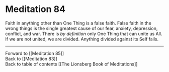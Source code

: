 # Meditation 84

Faith in anything other than One Thing is a false faith. False faith in the wrong things is the single greatest cause of our fear, anxiety, depression, conflict, and war. There is *by definition* only One Thing that can unite us All. If we are not united, we are divided. Anything divided against its Self fails. 

___

Forward to [[Meditation 85]]  
Back to [[Meditation 83]]  
Back to table of contents [[The Lionsberg Book of Meditations]]  
